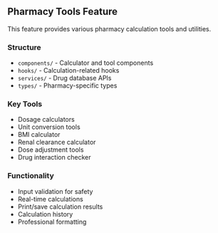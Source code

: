 ## Pharmacy Tools Feature

This feature provides various pharmacy calculation tools and utilities.

### Structure
- `components/` - Calculator and tool components
- `hooks/` - Calculation-related hooks
- `services/` - Drug database APIs
- `types/` - Pharmacy-specific types

### Key Tools
- Dosage calculators
- Unit conversion tools
- BMI calculator
- Renal clearance calculator
- Dose adjustment tools
- Drug interaction checker

### Functionality
- Input validation for safety
- Real-time calculations
- Print/save calculation results
- Calculation history
- Professional formatting